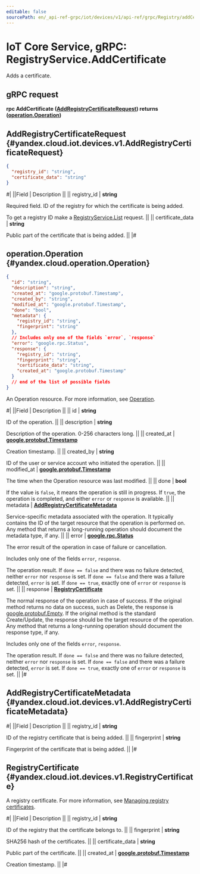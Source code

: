 ```yaml
---
editable: false
sourcePath: en/_api-ref-grpc/iot/devices/v1/api-ref/grpc/Registry/addCertificate.md
---
```


# IoT Core Service, gRPC: RegistryService.AddCertificate

Adds a certificate.

## gRPC request

**rpc AddCertificate ([AddRegistryCertificateRequest](#yandex.cloud.iot.devices.v1.AddRegistryCertificateRequest)) returns ([operation.Operation](#yandex.cloud.operation.Operation))**

## AddRegistryCertificateRequest {#yandex.cloud.iot.devices.v1.AddRegistryCertificateRequest}

```json
{
  "registry_id": "string",
  "certificate_data": "string"
}
```

#|
||Field | Description ||
|| registry_id | **string**

Required field. ID of the registry for which the certificate is being added.

To get a registry ID make a [RegistryService.List](/docs/iot-core/api-ref/grpc/Registry/list#List) request. ||
|| certificate_data | **string**

Public part of the certificate that is being added. ||
|#

## operation.Operation {#yandex.cloud.operation.Operation}

```json
{
  "id": "string",
  "description": "string",
  "created_at": "google.protobuf.Timestamp",
  "created_by": "string",
  "modified_at": "google.protobuf.Timestamp",
  "done": "bool",
  "metadata": {
    "registry_id": "string",
    "fingerprint": "string"
  },
  // Includes only one of the fields `error`, `response`
  "error": "google.rpc.Status",
  "response": {
    "registry_id": "string",
    "fingerprint": "string",
    "certificate_data": "string",
    "created_at": "google.protobuf.Timestamp"
  }
  // end of the list of possible fields
}
```

An Operation resource. For more information, see [Operation](/docs/api-design-guide/concepts/operation).

#|
||Field | Description ||
|| id | **string**

ID of the operation. ||
|| description | **string**

Description of the operation. 0-256 characters long. ||
|| created_at | **[google.protobuf.Timestamp](https://developers.google.com/protocol-buffers/docs/reference/google.protobuf#timestamp)**

Creation timestamp. ||
|| created_by | **string**

ID of the user or service account who initiated the operation. ||
|| modified_at | **[google.protobuf.Timestamp](https://developers.google.com/protocol-buffers/docs/reference/google.protobuf#timestamp)**

The time when the Operation resource was last modified. ||
|| done | **bool**

If the value is `false`, it means the operation is still in progress.
If `true`, the operation is completed, and either `error` or `response` is available. ||
|| metadata | **[AddRegistryCertificateMetadata](#yandex.cloud.iot.devices.v1.AddRegistryCertificateMetadata)**

Service-specific metadata associated with the operation.
It typically contains the ID of the target resource that the operation is performed on.
Any method that returns a long-running operation should document the metadata type, if any. ||
|| error | **[google.rpc.Status](https://cloud.google.com/tasks/docs/reference/rpc/google.rpc#status)**

The error result of the operation in case of failure or cancellation.

Includes only one of the fields `error`, `response`.

The operation result.
If `done == false` and there was no failure detected, neither `error` nor `response` is set.
If `done == false` and there was a failure detected, `error` is set.
If `done == true`, exactly one of `error` or `response` is set. ||
|| response | **[RegistryCertificate](#yandex.cloud.iot.devices.v1.RegistryCertificate)**

The normal response of the operation in case of success.
If the original method returns no data on success, such as Delete,
the response is [google.protobuf.Empty](https://developers.google.com/protocol-buffers/docs/reference/google.protobuf#google.protobuf.Empty).
If the original method is the standard Create/Update,
the response should be the target resource of the operation.
Any method that returns a long-running operation should document the response type, if any.

Includes only one of the fields `error`, `response`.

The operation result.
If `done == false` and there was no failure detected, neither `error` nor `response` is set.
If `done == false` and there was a failure detected, `error` is set.
If `done == true`, exactly one of `error` or `response` is set. ||
|#

## AddRegistryCertificateMetadata {#yandex.cloud.iot.devices.v1.AddRegistryCertificateMetadata}

#|
||Field | Description ||
|| registry_id | **string**

ID of the registry certificate that is being added. ||
|| fingerprint | **string**

Fingerprint of the certificate that is being added. ||
|#

## RegistryCertificate {#yandex.cloud.iot.devices.v1.RegistryCertificate}

A registry certificate. For more information, see [Managing registry certificates](/docs/iot-core/operations/certificates/registry-certificates).

#|
||Field | Description ||
|| registry_id | **string**

ID of the registry that the certificate belongs to. ||
|| fingerprint | **string**

SHA256 hash of the certificates. ||
|| certificate_data | **string**

Public part of the certificate. ||
|| created_at | **[google.protobuf.Timestamp](https://developers.google.com/protocol-buffers/docs/reference/google.protobuf#timestamp)**

Creation timestamp. ||
|#